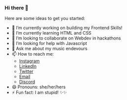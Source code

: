 ### Hi there 👋


<!-- **KeshviM2/KeshviM2** is a ✨ _special_ ✨ repository because its `README.md` (this file) appears on your GitHub profile.-->

Here are some ideas to get you started:

- 🔭 I’m currently working on building my Frontend Skills!
- 🌱 I’m currently learning HTML and CSS
- 👯 I’m looking to collaborate on Webdev in hackathons
- 🤔 I’m looking for help with Javascript
- 💬 Ask me about my music endevours
- 📫 How to reach me: 
    - [Instagram](https://www.instagram.com/keshvi_mishra)
    - [LinkedIn](https://www.linkedin.com/in/keshvi)
    - [Twitter](https://twitter.com/Keshvimishra)
    - [Email](mailto:keshmish07@gmail.com?subject=Hello,%20Found%20you%20on%20GitHub%20Let's%20catch%20up)
    - [Discord](https://discord.com/channels/@Kkeshvi#0689)
- 😄 Pronouns: she/her/hers
- ⚡ Fun fact: I am stupid! ✨✨


